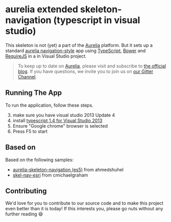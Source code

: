 # aurelia extended skeleton-navigation (typescript in visual studio)

This skeleton is not (yet) a part of the [Aurelia](http://www.aurelia.io/) platform. But it sets up a standard [aurelia navigation-style](https://github.com/aurelia/skeleton-navigation) app using [TypeScript](http://www.typescriptlang.org/), [Bower](http://bower.io) and [RequireJS](http://requirejs.org) in a in Visual Studio project.

> To keep up to date on [Aurelia](http://www.aurelia.io/), please visit and subscribe to [the official blog](http://blog.durandal.io/). If you have questions, we invite you to join us on [our Gitter Channel](https://gitter.im/aurelia/discuss).

## Running The App

To run the application, follow these steps.

3. make sure you have visual studio 2013 Update 4
4. install [typescript 1.4 for Visual Studio 2013](https://visualstudiogallery.msdn.microsoft.com/2d42d8dc-e085-45eb-a30b-3f7d50d55304)
3. Ensure "Google chrome" browser is selected
4. Press F5 to start

## Based on

Based on the following samples:

- [aurelia-skeleton-navigation (es5)](https://github.com/ahmedshuhel/nav-app-es5) from ahmedshuhel
- [skel-nav-esri](https://github.com/cmichaelgraham/skel-nav-esri) from cmichaelgraham

## Contributing

We'd love for you to contribute to our source code and to make this project even better than it is today! If this interests you, please go nuts without any further reading :smile:
